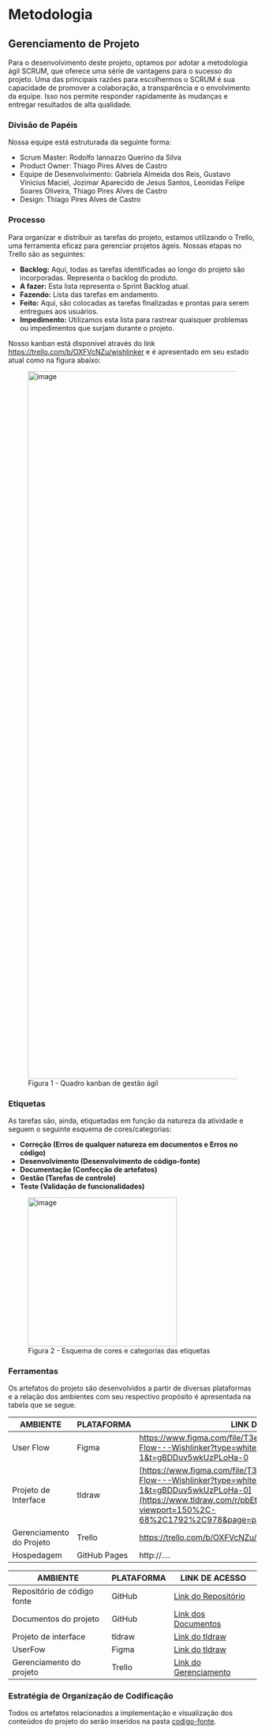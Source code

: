 
# Metodologia

## Gerenciamento de Projeto
Para o desenvolvimento deste projeto, optamos por adotar a metodologia ágil SCRUM, que oferece uma série de vantagens para o sucesso do projeto. Uma das principais razões para escolhermos o SCRUM é sua capacidade de promover a colaboração, a transparência e o envolvimento da equipe. Isso nos permite responder rapidamente às mudanças e entregar resultados de alta qualidade.

### Divisão de Papéis

Nossa equipe está estruturada da seguinte forma:

- Scrum Master: Rodolfo Iannazzo Querino da Silva
- Product Owner: Thiago Pires Alves de Castro
- Equipe de Desenvolvimento: Gabriela Almeida dos Reis, Gustavo Vinicius Maciel, Jozimar Aparecido de Jesus Santos, Leonidas Felipe Soares Oliveira, Thiago Pires Alves de Castro
- Design: Thiago Pires Alves de Castro

### Processo

Para organizar e distribuir as tarefas do projeto, estamos utilizando o Trello, uma ferramenta eficaz para gerenciar projetos ágeis. Nossas etapas no Trello são as seguintes:

- **Backlog:** Aqui, todas as tarefas identificadas ao longo do projeto são incorporadas. Representa o backlog do produto.
- **A fazer:** Esta lista representa o Sprint Backlog atual.
- **Fazendo:** Lista das tarefas em andamento.
- **Feito:** Aqui, são colocadas as tarefas finalizadas e prontas para serem entregues aos usuários.
- **Impedimento:** Utilizamos esta lista para rastrear quaisquer problemas ou impedimentos que surjam durante o projeto.

Nosso kanban está disponível através do link https://trello.com/b/OXFVcNZu/wishlinker e é apresentado em seu estado atual como na figura abaixo:
<figure> 
  <img width="1434" alt="image" src="https://github.com/ICEI-PUC-Minas-PMV-ADS/pmv-ads-2023-2-e1-proj-web-t8-pmv-ads-2023-2-e1-projwishlinker/assets/56805870/7fd694f2-063d-41f8-9165-ecca442d126b">
<figcaption>Figura 1 - Quadro kanban de gestão ágil</figcaption>
</figure>

### Etiquetas
<p>As tarefas são, ainda, etiquetadas em função da natureza da atividade e seguem o seguinte esquema de cores/categorias:</p>

- **Correção (Erros de qualquer natureza em documentos e Erros no código)**
- **Desenvolvimento (Desenvolvimento de código-fonte)**
- **Documentação (Confecção de artefatos)**
- **Gestão (Tarefas de controle)**
- **Teste (Validação de funcionalidades)**

<figure> 
  <img width="302" alt="image" src="https://github.com/ICEI-PUC-Minas-PMV-ADS/pmv-ads-2023-2-e1-proj-web-t8-pmv-ads-2023-2-e1-projwishlinker/assets/3586967/4fe8ce05-1539-40e3-8ecc-4dfe9015dc26">
    <figcaption>Figura 2 - Esquema de cores e categorias das etiquetas</figcaption>
</figure> 
  
### Ferramentas

Os artefatos do projeto são desenvolvidos a partir de diversas plataformas e a relação dos ambientes com seu respectivo propósito é apresentada na tabela que se segue.

| AMBIENTE                            | PLATAFORMA                         | LINK DE ACESSO                         |
|-------------------------------------|------------------------------------|----------------------------------------|
| User Flow                           | Figma                              | https://www.figma.com/file/T3el0CrU3H2x7xXUMJvpeP/User-Flow---Wishlinker?type=whiteboard&node-id=0-1&t=gBDDuv5wkUzPLoHa-0 |
| Projeto de Interface                | tldraw                             | [https://www.figma.com/file/T3el0CrU3H2x7xXUMJvpeP/User-Flow---Wishlinker?type=whiteboard&node-id=0-1&t=gBDDuv5wkUzPLoHa-0](https://www.tldraw.com/r/pbEtfipHKyswZwyKtz_o0?viewport=150%2C-68%2C1792%2C978&page=page%3AofvUITDb5Fjtw52TOednZ) |
| Gerenciamento do Projeto            | Trello                             | https://trello.com/b/OXFVcNZu/wishlinker  |
| Hospedagem                          | GitHub Pages                       | http://....                            |

| AMBIENTE                    | PLATAFORMA | LINK DE ACESSO                                              |
|-----------------------------|------------|-------------------------------------------------------------|
| Repositório de código fonte | GitHub     | [Link do Repositório](https://github.com/ICEI-PUC-Minas-PMV-ADS/pmv-ads-2023-2-e1-proj-web-t8-pmv-ads-2023-2-e1-projwishlinker) |
| Documentos do projeto       | GitHub     | [Link dos Documentos](https://github.com/ICEI-PUC-Minas-PMV-ADS/pmv-ads-2023-2-e1-proj-web-t8-pmv-ads-2023-2-e1-projwishlinker/tree/main/documentos)  |
| Projeto de interface        | tldraw     | [Link do tldraw](https://www.tldraw.com/r/pbEtfipHKyswZwyKtz_o0?viewport=150%2C-68%2C1792%2C978&page=page%3AofvUITDb5Fjtw52TOednZ)       |
| UserFow                     | Figma      | [Link do tldraw](https://www.figma.com/file/T3el0CrU3H2x7xXUMJvpeP/User-Flow---Wishlinker?type=whiteboard&node-id=0-1&t=gBDDuv5wkUzPLoHa-0)       |
| Gerenciamento do projeto    | Trello     | [Link do Gerenciamento](https://trello.com/b/OXFVcNZu/wishlinker) |

### Estratégia de Organização de Codificação 

Todos os artefatos relacionados a implementação e visualização dos conteúdos do projeto do serão inseridos na pasta [codigo-fonte]([http://https://github.com/ICEI-PUC-Minas-PMV-ADS/WebApplicationProject-Template-v2/tree/main/codigo-fonte](https://github.com/ICEI-PUC-Minas-PMV-ADS/pmv-ads-2023-2-e1-proj-web-t8-pmv-ads-2023-2-e1-projwishlinker/tree/main/codigo-fonte)).
